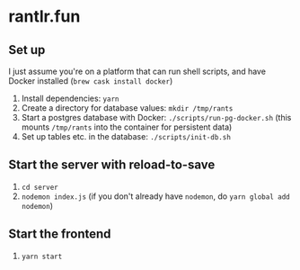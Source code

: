 # rantlr.fun

## Set up

I just assume you're on a platform that can run shell scripts, and have Docker installed (`brew cask install docker`)

1. Install dependencies: `yarn`
1. Create a directory for database values: `mkdir /tmp/rants`
1. Start a postgres database with Docker: `./scripts/run-pg-docker.sh` (this mounts `/tmp/rants` into the container for persistent data)
1. Set up tables etc. in the database: `./scripts/init-db.sh`

## Start the server with reload-to-save

1. `cd server`
2. `nodemon index.js` (if you don't already have `nodemon`, do `yarn global add nodemon`)

## Start the frontend

1. `yarn start`
